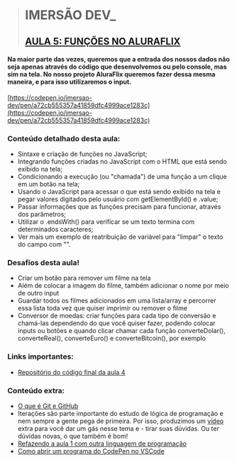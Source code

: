 > # IMERSÃO DEV\_
>
> ## [AULA 5: FUNÇÕES NO ALURAFLIX](https://www.youtube.com/watch?v=I9iJEp45M3U&t=2147s)

#### Na maior parte das vezes, queremos que a entrada dos nossos dados não seja apenas através do código que desenvolvemos ou pelo console, mas sim na tela. No nosso projeto AluraFlix queremos fazer dessa mesma maneira, e para isso utilizaremos o input.

[https://codepen.io/imersao-dev/pen/a72cb555357a41859dfc4999ace1283c](https://codepen.io/imersao-dev/pen/a72cb555357a41859dfc4999ace1283c)

### Conteúdo detalhado desta aula:

- Sintaxe e criação de funções no JavaScript;
- Integrando funções criadas no JavaScript com o HTML que está sendo exibido na tela;
- Condicionando a execução (ou "chamada") de uma função a um clique em um botão na tela;
- Usando o JavaScript para acessar o que está sendo exibido na tela e pegar valores digitados pelo usuário com getElementById() e .value;
- Passar informações que as funções precisam para funcionar, através dos parâmetros;
- Utilizar o .endsWith() para verificar se um texto termina com determinados caracteres;
- Ver mais um exemplo de reatribuição de variável para "limpar" o texto do campo com "".

### Desafios desta aula!

- Criar um botão para remover um filme na tela
- Além de colocar a imagem do filme, também adicionar o nome por meio de outro input
- Guardar todos os filmes adicionados em uma lista/array e percorrer essa lista toda vez que quiser imprimir ou remover o filme
- Conversor de moedas: criar funções para cada tipo de conversão e chamá-las dependendo do que você quiser fazer, podendo colocar inputs ou botões e quando clicar chamar cada função converteDolar(), converteReal(), converteEuro() e converteBitcoin(), por exemplo

### Links importantes:

- [Repositório do código final da aula 4](https://codepen.io/imersao-dev/pen/6dbae513411b7f81a955216306a7cdef)

### Conteúdo extra:

- [O que é Git e GitHub](https://youtu.be/nec3n02idMw)
- Iterações são parte importante do estudo de lógica de programação e nem sempre a gente pega de primeira. Por isso, produzimos um [vídeo](https://www.youtube.com/watch?v=c8Zac9hWbs8) extra para você dar um gás nesse tema e - tirar suas dúvidas. Ou ter dúvidas novas, o que também é bom!
- [Refazendo a aula 1 com outra linguagem de programação](https://www.youtube.com/watch?v=DsFb24TgJ0c)
- [Como abrir um programa do CodePen no VSCode](https://www.youtube.com/watch?v=xvkuNF_8Coc)
